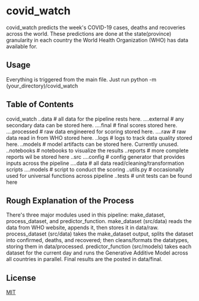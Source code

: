 # covid_watch 
covid_watch predicts the week's COVID-19 cases, deaths and recoveries across the world.
These predictions are done at the state(province) granularity in each country the World Health Organization (WHO) has data available for.

## Usage
Everything is triggered from the main file.
Just run python -m (your_directory)/covid_watch

## Table of Contents
covid_watch
..data                          # all data for the pipeline rests here.
....external                    # any secondary data can be stored here.
....final                       # final scores stored here.
....processed                   # raw data engineered for scoring stored here.
....raw                         # raw data read in from WHO stored here.
..logs                          # logs to track data quality stored here.
..models                        # model artifacts can be stored here. Currently unused.
..notebooks                     # notebooks to visualize the results
..reports                       # more complete reports wil be stored here
..src
....config                      # config generator that provides inputs across the pipeline
....data                        # all data read/cleaning/transformation scripts
....models                      # script to conduct the scoring
..utils.py                      # occasionally used for universal functions across pipeline
..tests                         # unit tests can be found here

## Rough Explanation of the Process
There's three major modules used in this pipeline: make_dataset, process_dataset, and predictor_function.
make_dataset (src/data) reads the data from WHO website, appends it, then stores it in data/raw.
process_dataset (src/data) takes the make_dataset output, splits the dataset into confirmed, deaths, and recovered; then cleans/formats the datatypes,
storing them in data/processed.
predictor_function (src/models) takes each dataset for the current day and runs the Generative Additive Model across all countries in parallel.
Final results are the posted in data/final.

## License
[MIT](https://choosealicense.com/licenses/mit/)